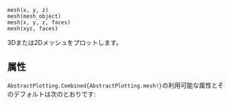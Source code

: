 ```
mesh(x, y, z)
mesh(mesh_object)
mesh(x, y, z, faces)
mesh(xyz, faces)
```

3Dまたは2Dメッシュをプロットします。

## 属性

`AbstractPlotting.Combined{AbstractPlotting.mesh!}`の利用可能な属性とそのデフォルトは次のとおりです: 

```

```
